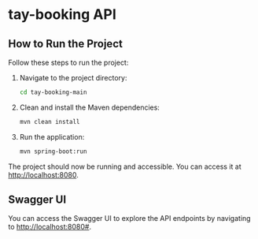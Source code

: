 # tay-booking API


## How to Run the Project

Follow these steps to run the project:

1. Navigate to the project directory:
    ```bash
    cd tay-booking-main
    ```

2. Clean and install the Maven dependencies:
    ```bash
    mvn clean install
    ```

3. Run the application:
    ```bash
    mvn spring-boot:run
    ```


The project should now be running and accessible. You can access it at [http://localhost:8080](http://localhost:8080).

## Swagger UI

You can access the Swagger UI to explore the API endpoints by navigating to [http://localhost:8080#](http://localhost:8080#).
